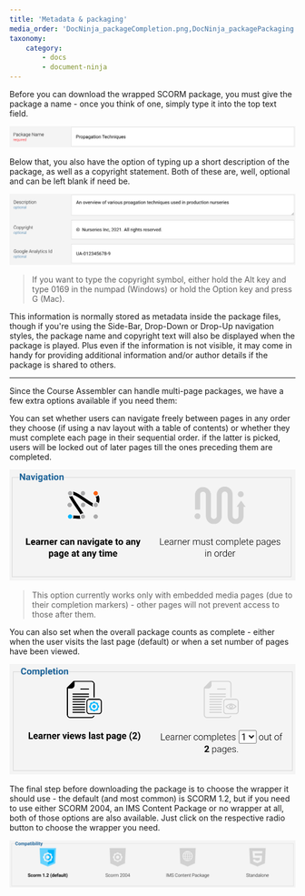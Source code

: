 ```yaml
---
title: 'Metadata & packaging'
media_order: 'DocNinja_packageCompletion.png,DocNinja_packagePackaging.png,DocNinja_packageName.png,DocNinja_packageNavigation.png,DocNinja_packageDescriptionCopyright.png'
taxonomy:
    category:
        - docs
        - document-ninja
---
```


Before you can download the wrapped SCORM package, you must give the package a name - once you think of one, simply type it into the top text field.

![Package Name text field](DocNinja_packageName.png)

Below that, you also have the option of typing up a short description of the package, as well as a copyright statement. Both of these are, well, optional and can be left blank if need be.

![Package Description and Copyright text fields](DocNinja_packageDescriptionCopyright.png)

> If you want to type the copyright symbol, either hold the Alt key and type 0169 in the numpad (Windows) or hold the Option key and press G (Mac).

This information is normally stored as metadata inside the package files, though if you're using the Side-Bar, Drop-Down or Drop-Up navigation styles, the package name and copyright text will also be displayed when the package is played. Plus even if the information is not visible, it may come in handy for providing additional information and/or author details if the package is shared to others.

---

Since the Course Assembler can handle multi-page packages, we have a few extra options available if you need them:

You can set whether users can navigate freely between pages in any order they choose (if using a nav layout with a table of contents) or whether they must complete each page in their sequential order. if the latter is picked, users will be locked out of later pages till the ones preceding them are completed.

![Package Navigation options](DocNinja_packageNavigation.png)

> This option currently works only with embedded media pages (due to their completion markers) - other pages will not prevent access to those after them.

You can also set when the overall package counts as complete - either when the user visits the last page (default) or when a set number of pages have been viewed.

![Package Completion options](DocNinja_packageCompletion.png)

The final step before downloading the package is to choose the wrapper it should use - the default (and most common) is SCORM 1.2, but if you need to use either SCORM 2004, an IMS Content Package or no wrapper at all, both of those options are also available. Just click on the respective radio button to choose the wrapper you need.

![Package Packaging options](DocNinja_packagePackaging.png)